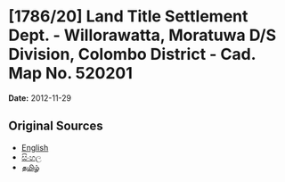 # [1786/20] Land Title Settlement Dept. - Willorawatta, Moratuwa D/S Division, Colombo District - Cad. Map No. 520201

**Date:** 2012-11-29

## Original Sources

- [English](https://documents.gov.lk/view/extra-gazettes/2012/11/1786-20_E.pdf)
- [සිංහල](https://documents.gov.lk/view/extra-gazettes/2012/11/1786-20_S.pdf)
- [தமிழ்](https://documents.gov.lk/view/extra-gazettes/2012/11/1786-20_T.pdf)
